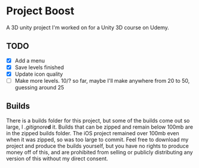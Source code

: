 # Project Boost
A 3D unity project I'm worked on for a Unity 3D course on Udemy.
## TODO
- [x] Add a menu
- [x] Save levels finished
- [x] Update icon quality
- [ ] Make more levels. 10/? so far, maybe I'll make anywhere from 20 to 50, guessing around 25
## Builds
There is a builds folder for this project, but some of the builds come out so large, I *.gitignore***d** it. Builds that can be zipped and remain below 100mb are in the zipped builds folder. The iOS project remained over 100mb even when it was zipped, so was too large to commit. Feel free to download my project and produce the builds yourself, but you have no rights to produce money off of this, and are prohibited from selling or publicly distributing any version of this without my direct consent.
